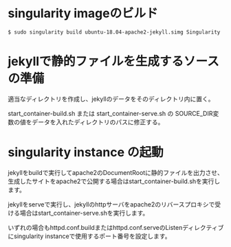 # singularity imageのビルド
```
$ sudo singularity build ubuntu-18.04-apache2-jekyll.simg Singularity
```

# jekyllで静的ファイルを生成するソースの準備
適当なディレクトリを作成し、jekyllのデータをそのディレクトリ内に置く。

start_container-build.sh または start_container-serve.sh の SOURCE_DIR変数の値をデータを入れたディレクトリのパスに修正する。

# singularity instance の起動
jekyllをbuildで実行してapache2のDocumentRootに静的ファイルを出力させ、生成したサイトをapache2で公開する場合はstart_container-build.shを実行します。

jekyllをserveで実行し、jekyllのhttpサーバをapache2のリバースプロキシで受ける場合はstart_container-serve.shを実行します。

いずれの場合もhttpd.conf.buildまたはhttpd.conf.serveのListenディレクティブにsingularity instanceで使用するポート番号を設定します。
